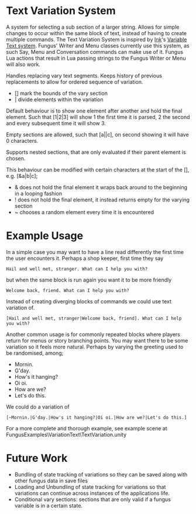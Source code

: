 # Text Variation System

A system for selecting a sub section of a larger string. Allows for simple changes to occur within the same block of text, instead of having to create multiple commands. The Text Variation System is inspired by [Ink]'s [Variable Text system](https://github.com/inkle/ink/blob/master/Documentation/WritingWithInk.md#6-variable-text). Fungus' Writer and Menu classes currently use this system, as such Say, Menu and Conversation commands can make use of it. Fungus Lua actions that result in Lua passing strings to the Fungus Writer or Menu will also work.

Handles replacing vary text segments. Keeps history of previous replacements to allow for ordered sequence of variation.
* [] mark the bounds of the vary section
* | divide elements within the variation

Default behaviour is to show one element after another and hold the final element. Such that [1|2|3] will show
1 the first time it is parsed, 2 the second and every subsequent time it will show 3.

Empty sections are allowed, such that [a||c], on second showing it will have 0 characters.

Supports nested sections, that are only evaluated if their parent element is chosen. 

This behaviour can be modified with certain characters at the start of the [], e.g. [&a|b|c];
- & does not hold the final element it wraps back around to the beginning in a looping fashion
- ! does not hold the final element, it instead returns empty for the varying section
- ~ chooses a random element every time it is encountered 

# Example Usage

In a simple case you may want to have a line read differently the first time the user encounters it. Perhaps a shop keeper, first time they say 
```
Hail and well met, stranger. What can I help you with?
```
but when the same block is run again you want it to be more friendly 
```
Welcome back, friend. What can I help you with?
```
Instead of creating diverging blocks of commands we could use text variation of.
```
[Hail and well met, stranger|Welcome back, friend]. What can I help you with?
```



Another common usage is for commonly repeated blocks where players return for menus or story branching points. You may want there to be some variation so it feels more natural. Perhaps by varying the greeting used to be randomised, among;
* Mornin.
* G'day.
* How's it hanging?
* Oi oi.
* How are we?
* Let's do this.

We could do a variation of
```
[~Mornin.|G'day.|How's it hanging?|Oi oi.|How are we?|Let's do this.]
```

For a more complete and thorough example, see example scene at  FungusExamples\VariationText\TextVariation.unity

# Future Work

* Bundling of state tracking of variations so they can be saved along with other fungus data in save files
* Loading and Unbundling of state tracking for variations so that variations can continue across instances of the applications life.
* Conditional vary sections: sections that are only valid if a fungus variable is in a certain state.

[Ink]: https://github.com/inkle/ink
